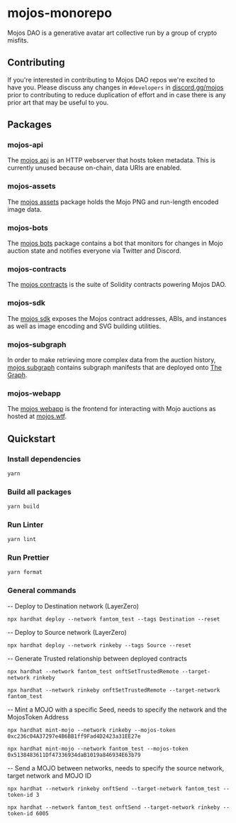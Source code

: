 # mojos-monorepo

Mojos DAO is a generative avatar art collective run by a group of crypto misfits.

## Contributing

If you're interested in contributing to Mojos DAO repos we're excited to have you. Please discuss any changes in `#developers` in [discord.gg/mojos](https://discord.gg/mojos) prior to contributing to reduce duplication of effort and in case there is any prior art that may be useful to you.

## Packages

### mojos-api

The [mojos api](packages/mojos-api) is an HTTP webserver that hosts token metadata. This is currently unused because on-chain, data URIs are enabled.

### mojos-assets

The [mojos assets](packages/mojos-assets) package holds the Mojo PNG and run-length encoded image data.

### mojos-bots

The [mojos bots](packages/mojos-bots) package contains a bot that monitors for changes in Mojo auction state and notifies everyone via Twitter and Discord.

### mojos-contracts

The [mojos contracts](packages/mojos-contracts) is the suite of Solidity contracts powering Mojos DAO.

### mojos-sdk

The [mojos sdk](packages/mojos-sdk) exposes the Mojos contract addresses, ABIs, and instances as well as image encoding and SVG building utilities.

### mojos-subgraph

In order to make retrieving more complex data from the auction history, [mojos subgraph](packages/mojos-subgraph) contains subgraph manifests that are deployed onto [The Graph](https://thegraph.com).

### mojos-webapp

The [mojos webapp](packages/mojos-webapp) is the frontend for interacting with Mojo auctions as hosted at [mojos.wtf](https://mojos.wtf).

## Quickstart

### Install dependencies

```sh
yarn
```

### Build all packages

```sh
yarn build
```

### Run Linter

```sh
yarn lint
```

### Run Prettier

```sh
yarn format
```

### General commands


-- Deploy to Destination network (LayerZero)
```
npx hardhat deploy --network fantom_test --tags Destination --reset
```

-- Deploy to Source network (LayerZero)
```
npx hardhat deploy --network rinkeby --tags Source --reset
```


-- Generate Trusted relationship between deployed contracts
```
npx hardhat --network fantom_test onftSetTrustedRemote --target-network rinkeby

npx hardhat --network rinkeby onftSetTrustedRemote --target-network fantom_test
```


-- Mint a MOJO with a specific Seed, needs to specify the network and the MojosToken Address
```
npx hardhat mint-mojo --network rinkeby --mojos-token 0xc236c04A37297e4B6BB1ff9Fad4D2423a31EE27e

npx hardhat mint-mojo --network fantom_test --mojos-token 0x5138483611Df47336934daB1019a846934E63b79
```


-- Send a MOJO between networks, needs to specify the source network, target network and MOJO ID
```
npx hardhat --network rinkeby onftSend --target-network fantom_test --token-id 3

npx hardhat --network fantom_test onftSend --target-network rinkeby --token-id 6005
```